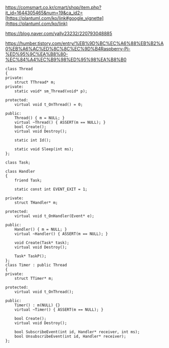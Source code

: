 https://comsmart.co.kr/cmart/shop/item.php?it_id=1644305465&num=19&ca_id2=
[https://plantuml.com/ko/link#google_vignette](https://plantuml.com/ko/link)

https://blog.naver.com/yally23232/220793048885

https://humber.tistory.com/entry/%EB%9D%BC%EC%A6%88%EB%B2%A0%EB%A6%AC%ED%8C%8C%EC%9D%B4Raspberry-Pi-%ED%95%9C%EA%B8%80-%EC%84%A4%EC%B9%98%ED%95%98%EA%B8%B0

```
class Thread
{
private:
	struct TThread* m;
private:
	static void* sm_Thread(void* p);

protected:
	virtual void t_OnThread() = 0;

public:
	Thread() { m = NULL; }
	virtual ~Thread() { ASSERT(m == NULL); }
	bool Create();
	virtual void Destroy();

	static int Id();

	static void Sleep(int ms);
};

class Task;

class Handler
{
	friend Task;

	static const int EVENT_EXIT = 1;

private:
	struct THandler* m;

protected:
	virtual void t_OnHandler(Event* e);

public:
	Handler() { m = NULL; }
	virtual ~Handler() { ASSERT(m == NULL); }

	void Create(Task* task);
	virtual void Destroy();

	Task* TaskP();
};
class Timer : public Thread
{
private:
	struct TTimer* m;

protected:
	virtual void t_OnThread();

public:
	Timer() : m(NULL) {}
	virtual ~Timer() { ASSERT(m == NULL); }

	bool Create();
	virtual void Destroy();

	bool SubscribeEvent(int id, Handler* receiver, int ms);
	bool UnsubscribeEvent(int id, Handler* receiver);
};

```
